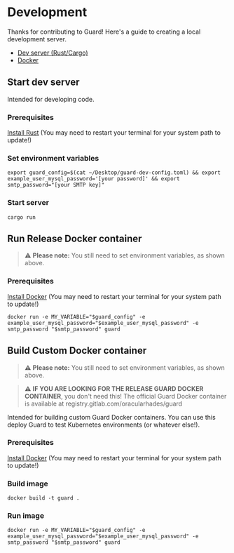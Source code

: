 Development
==============

Thanks for contributing to Guard! Here's a guide to creating a local development server.
- [Dev server (Rust/Cargo)](#start-dev-server)
- [Docker](#build-docker-container)

## Start dev server
Intended for developing code.

### Prerequisites
[Install Rust](https://www.rust-lang.org/) (You may need to restart your terminal for your system path to update!)

### Set environment variables
```
export guard_config=$(cat ~/Desktop/guard-dev-config.toml) && export example_user_mysql_password='[your password]' && export smtp_password="[your SMTP key]"
```

### Start server
```
cargo run
```

## Run Release Docker container

> ⚠️ **Please note:** You still need to set environment variables, as shown above. 

### Prerequisites
[Install Docker](https://www.docker.com/) (You may need to restart your terminal for your system path to update!)

```
docker run -e MY_VARIABLE="$guard_config" -e example_user_mysql_password="$example_user_mysql_password" -e smtp_password "$smtp_password" guard
```

## Build Custom Docker container

> ⚠️ **Please note:** You still need to set environment variables, as shown above. 

> ⚠️ **IF YOU ARE LOOKING FOR THE RELEASE GUARD DOCKER CONTAINER**, you don't need this! The official Guard Docker container is available at registry.gitlab.com/oracularhades/guard

Intended for building custom Guard Docker containers. You can use this deploy Guard to test Kubernetes environments (or whatever else!).

### Prerequisites
[Install Docker](https://www.docker.com/) (You may need to restart your terminal for your system path to update!)

### Build image
```
docker build -t guard .
```

### Run image
```
docker run -e MY_VARIABLE="$guard_config" -e example_user_mysql_password="$example_user_mysql_password" -e smtp_password "$smtp_password" guard
```